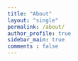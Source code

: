 ```yaml
---
title: "About"
layout: "single"
permalink: /about/
author_profile: true
sidebar_main: true
comments : false
---
```


